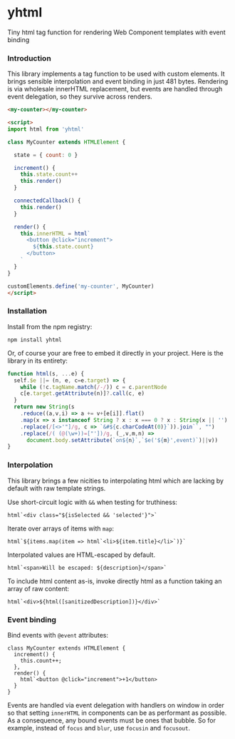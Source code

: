 # yhtml

Tiny html tag function for rendering Web Component templates with event binding


### Introduction

This library implements a tag function to be used with custom elements. It brings sensible interpolation and event binding in just 481 bytes.  Rendering is via wholesale innerHTML replacement, but events are handled through event delegation, so they survive across renders.

```html
<my-counter></my-counter>

<script>
import html from 'yhtml'

class MyCounter extends HTMLElement {

  state = { count: 0 }

  increment() {
    this.state.count++
    this.render()
  }

  connectedCallback() {
    this.render()
  }

  render() {
    this.innerHTML = html`
      <button @click="increment">
        ${this.state.count}
      </button>
    `
  }
}

customElements.define('my-counter', MyCounter)
</script>
```

### Installation

Install from the npm registry:
```
npm install yhtml
```

Or, of course your are free to embed it directly in your project.  Here is the library in its entirety:
```javascript
function html(s, ...e) {
  self.$e ||= (n, e, c=e.target) => {
    while (!c.tagName.match(/-/)) c = c.parentNode
    c[e.target.getAttribute(n)]?.call(c, e)
  }
  return new String(s
    .reduce((a,v,i) => a += v+[e[i]].flat()
    .map(x => x instanceof String ? x : x === 0 ? x : String(x || '')
    .replace(/[<>'"]/g, c => `&#${c.charCodeAt(0)}`)).join``, "")
    .replace(/( (@(\w+))=["'])/g, (_,v,m,n) =>
      document.body.setAttribute(`on${n}`,`$e('${m}',event)`)||v))
}
```

### Interpolation

This library brings a few nicities to interpolating html which are lacking by default with raw template strings.

Use short-circuit logic with `&&` when testing for truthiness:
```
html`<div class="${isSelected && 'selected'}">`
```

Iterate over arrays of items with `map`:
```
html`${items.map(item => html`<li>${item.title}</li>`)}`
```

Interpolated values are HTML-escaped by default.
```
html`<span>Will be escaped: ${description}</span>`
```

To include html content as-is, invoke directly html as a function taking an array of raw content:
```
html`<div>${html([sanitizedDescription])}</div>`
```

### Event binding

Bind events with `@event` attributes:

```
class MyCounter extends HTMLElement {
  increment() {
    this.count++;
  },
  render() {
    html`<button @click="increment">+1</button>
  }
}
```

Events are handled via event delegation with handlers on window in order so that setting `innerHTML` in components can be as performant as possible.  As a consequence, any bound events must be ones that bubble.  So for example, instead of `focus` and `blur`, use `focusin` and `focusout`.


